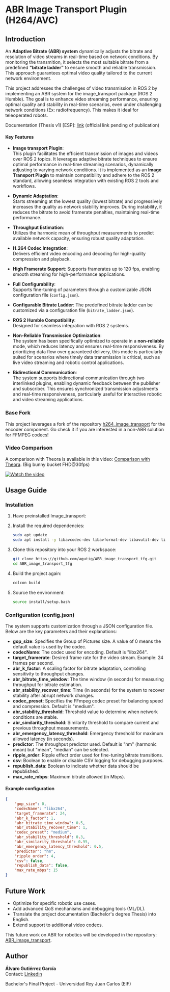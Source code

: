 # ABR Image Transport Plugin (H264/AVC)

## Introduction

An  **Adaptive Bitrate (ABR) system** dynamically adjusts the bitrate and resolution of video streams in real-time based on network conditions. By monitoring the transmition, it selects the most suitable bitrate from a predefined **"bitrate ladder"** to ensure smooth and reliable transmission. This approach guarantees optimal video quality tailored to the current network environment.

This project addresses the challenges of video transmission in ROS 2 by implementing an ABR system for the image_transport package (ROS 2 Humble). The goal is to enhance video streaming performance, ensuring optimal quality and stability in real-time scenarios, even under challenging network conditions (Ex: radiofrequency). This makes it ideal for teleoperated robots.

Documentation (Thesis v1) [ESP]: [link](https://github.com/agutig/media_repository/blob/main/tfg/memoria.pdf) (official link pending of publication)


#### Key Features

- **Image transport Plugin**:  
  This plugin facilitates the efficient transmission of images and videos over ROS 2 topics. It leverages adaptive bitrate techniques to ensure optimal performance in real-time streaming scenarios, dynamically adjusting to varying network conditions. It is implemented as an **Image Transport Plugin** to maintain compatibility and adhere to the ROS 2 standard, allowing seamless integration with existing ROS 2 tools and workflows.

- **Dynamic Adaptation**:  
  Starts streaming at the lowest quality (lowest bitrate) and progressively increases the quality as network stability improves. During instability, it reduces the bitrate to avoid framerate penalties, maintaining real-time performance.

- **Throughput Estimation**:  
  Utilizes the harmonic mean of throughput measurements to predict available network capacity, ensuring robust quality adaptation.

- **H.264 Codec Integration**:  
  Delivers efficient video encoding and decoding for high-quality compression and playback.

- **High Framerate Support**: 
  Supports framerates up to 120 fps, enabling smooth streaming for high-performance applications.

- **Full Configurability**:  
  Supports fine-tuning of parameters through a customizable JSON configuration file (`config.json`).

- **Configurable Bitrate Ladder**: 
  The predefined bitrate ladder can be customized via a configuration file (`bitrate_ladder.json`).

- **ROS 2 Humble Compatibility**:  
  Designed for seamless integration with ROS 2 systems.

- **Non-Reliable Transmission Optimization**:  
  The system has been specifically optimized to operate in a **non-reliable** mode, which reduces latency and ensures real-time responsiveness. By prioritizing data flow over guaranteed delivery, this mode is particularly suited for scenarios where timely data transmission is critical, such as live video streaming and robotic control applications.

- **Bidirectional Communication**:  
  The system supports bidirectional communication through two interlinked plugins, enabling dynamic feedback between the publisher and subscriber. This ensures synchronized transmission adjustments and real-time responsiveness, particularly useful for interactive robotic and video streaming applications.


### Base Fork

This project leverages a fork of the repository [h264_image_transport](https://github.com/clydemcqueen/h264_image_transport) for the encoder component. Go check it if you are interested in a non-ABR solution for FFMPEG codecs!


### Video Comparison
A comparison with Theora is available in this video: [Comparison with Theora](https://www.youtube.com/watch?v=8eLEeWR9lw8). (Big bunny bucket FHD@30fps)

[![Watch the video](https://img.youtube.com/vi/8eLEeWR9lw8/0.jpg)](https://www.youtube.com/watch?v=8eLEeWR9lw8)



## Usage Guide

### Installation

1. Have preinstalled Image_transport:


2. Install the required dependencies:

   ```bash
   sudo apt update
   sudo apt install -y libavcodec-dev libavformat-dev libavutil-dev libswscale-dev
   ```

3. Clone this repository into your ROS 2 workspace:

   ```bash
   git clone https://github.com/agutig/ABR_image_transport_tfg.git
   cd ABR_image_transport_tfg
   ```

4. Build the project again:

   ```bash
   colcon build
   ```

5. Source the environment:

   ```bash
   source install/setup.bash
   ```

### Configuration (config.json)

The system supports customization through a JSON configuration file. Below are the key parameters and their explanations:

- **gop_size**: Specifies the Group of Pictures size. A value of 0 means the default value is used by the codec.
- **codecName**: The codec used for encoding. Default is "libx264".
- **target_framerate**: Desired frame rate for the video stream. Example: 24 frames per second.
- **abr_k_factor**: A scaling factor for bitrate adaptation, controlling sensitivity to throughput changes.
- **abr_bitrate_time_window**: The time window (in seconds) for measuring throughput for bitrate estimation.
- **abr_stability_recover_time**: Time (in seconds) for the system to recover stability after abrupt network changes.
- **codec_preset**: Specifies the FFmpeg codec preset for balancing speed and compression. Default is "medium".
- **abr_stability_threshold**: Threshold value to determine when network conditions are stable.
- **abr_similarity_threshold**: Similarity threshold to compare current and previous throughput measurements.
- **abr_emergency_latency_threshold**: Emergency threshold for maximum allowed latency (in seconds).
- **predictor**: The throughput predictor used. Default is "hm" (harmonic mean) but "mean", "median" can be selected.
- **ripple_order**: Ripple effect order used for fine-tuning bitrate transitions.
- **csv**: Boolean to enable or disable CSV logging for debugging purposes.
- **republish_data**: Boolean to indicate whether data should be republished.
- **max_rate_mbps**: Maximum bitrate allowed (in Mbps).

#### Example configuration

```json
{
    "gop_size": 0,
    "codecName": "libx264",
    "target_framerate": 24,
    "abr_k_factor": 1,
    "abr_bitrate_time_window": 0.5,
    "abr_stability_recover_time": 1,
    "codec_preset": "medium",
    "abr_stability_threshold": 0.3,
    "abr_similarity_threshold": 0.95,
    "abr_emergency_latency_threshold": 0.5,
    "predictor": "hm",
    "ripple_order": 4,
    "csv": false,
    "republish_data": false,
    "max_rate_mbps": 15
}
```

## Future Work

- Optimize for specific robotic use cases.
- Add advanced QoS mechanisms and debugging tools (ML/DL).
- Translate the project documentation (Bachelor's degree Thesis) into English.
- Extend support to additional video codecs.

This future work on ABR for robotics will be developed in the repository: [ABR_image_transport](https://github.com/agutig/ABR_image_transport_tfg).

## Author

**Álvaro Gutiérrez García**  
Contact: [Linkedin](https://www.linkedin.com/in/alvaro-gutierrez-garcia-/)

Bachelor's Final Project - Universidad Rey Juan Carlos (EIF)



